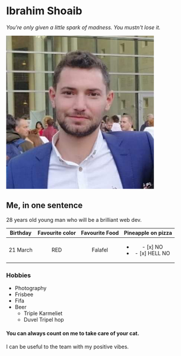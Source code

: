 # Ibrahim Shoaib
*You're only given a little spark of madness. You mustn't lose it.*


![i](FB_IMG_1584509980513.jpg)

## Me, in one sentence

28 years old young man who will be a brilliant web dev.


| Birthday | Favourite color | Favourite Food | Pineapple on pizza |
| :-: | :-: | :-: | :-: |
| 21 March | RED | Falafel | <ul><li>- [x] NO</li><li>- [x] HELL NO</li></ul> |

### Hobbies

- Photography 
- Frisbee 
- Fifa 
- Beer
  - Triple Karmeliet
  - Duvel Tripel hop
  

#### You can always count on me to take care of your cat.

I can be useful to the team with my positive vibes.


